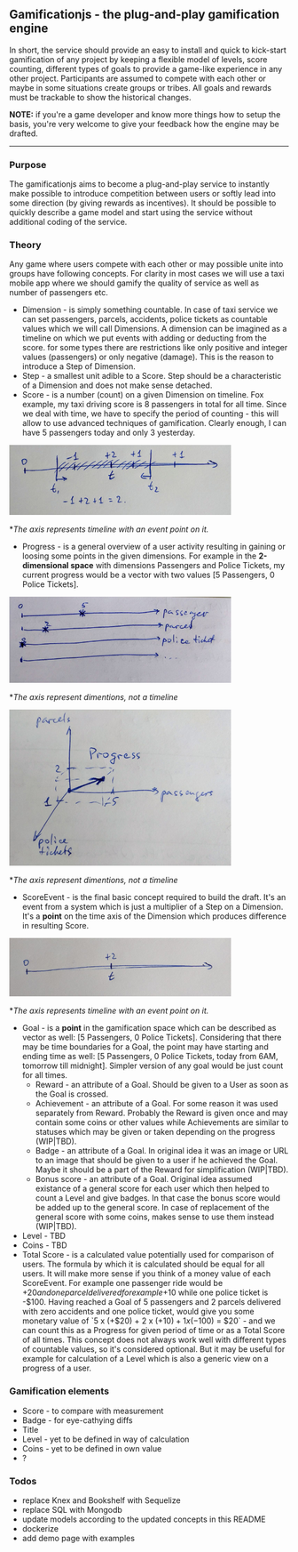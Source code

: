 ## Gamificationjs - the plug-and-play gamification engine

In short, the service should provide an easy to install and quick to kick-start gamification of any project by keeping a flexible model of levels, score counting, different types of goals to provide a game-like experience in any other project. Participants are assumed to compete with each other or maybe in some situations create groups or tribes. All goals and rewards must be trackable to show the historical changes.

**NOTE:** if you're a game developer and know more things how to setup the basis, you're very welcome to give your feedback how the engine may be drafted.

----

### Purpose

The gamificationjs aims to become a plug-and-play service to instantly make possible to introduce competition between users or softly lead into some direction (by giving rewards as incentives). It should be possible to quickly describe a game model and start using the service without additional coding of the service.

### Theory

Any game where users compete with each other or may possible unite into groups have following concepts. For clarity in most cases we will use a taxi mobile app where we should gamify the quality of service as well as number of passengers etc.

  - Dimension - is simply something countable. In case of taxi service we can set passengers, parcels, accidents, police tickets as countable values which we will call Dimensions. A dimension can be imagined as a timeline on which we put events with adding or deducting from the score. for some types there are restrictions like only positive and integer values (passengers) or only negative (damage). This is the reason to introduce a Step of Dimension.
  - Step - a smallest unit adible to a Score. Step should be a characteristic of a Dimension and does not make sense detached.
  - Score - is a number (count) on a given Dimension on timeline. Fox example, my taxi driving score is 8 passengers in total for all time. Since we deal with time, we have to specify the period of counting - this will allow to use advanced techniques of gamification. Clearly enough, I can have 5 passengers today and only 3 yesterday.

  ![Screenshot](docs/02.png)

  **The axis represents timeline with an event point on it.*

  - Progress - is a general overview of a user activity resulting in gaining or loosing some points in the given dimensions. For example in the **2-dimensional space** with dimensions Passengers and Police Tickets, my current progress would be a vector with two values [5 Passengers, 0 Police Tickets].

  ![Screenshot](docs/03.png)

  **The axis represent dimentions, not a timeline*

  ![Screenshot](docs/04.png)

  **The axis represent dimentions, not a timeline*

  - ScoreEvent - is the final basic concept required to build the draft. It's an event from a system which is just a multiplier of a Step on a Dimension. It's a **point** on the time axis of the Dimension which produces difference in resulting Score.

  ![Screenshot](docs/01.png)

  **The axis represents timeline with an event point on it.*

  - Goal - is a **point** in the gamification space which can be described as vector as well: [5 Passengers, 0 Police Tickets]. Considering that there may be time boundaries for a Goal, the point may have starting and ending time as well: [5 Passengers, 0 Police Tickets, today from 6AM, tomorrow till midnight]. Simpler version of any goal would be just count for all times.
    - Reward - an attribute of a Goal. Should be given to a User as soon as the Goal is crossed.
    - Achievement - an attribute of a Goal. For some reason it was used separately from Reward. Probably the Reward is given once and may contain some coins or other values while Achievements are similar to statuses which may be given or taken depending on the progress (WIP|TBD).
    - Badge - an attribute of a Goal. In original idea it was an image or URL to an image that should be given to a user if he achieved the Goal. Maybe it should be a part of the Reward for simplification (WIP|TBD).
    - Bonus score - an attribute of a Goal. Original idea assumed existance of a general score for each user which then helped to count a Level and give badges. In that case the bonus score would be added up to the general score. In case of replacement of the general score with some coins, makes sense to use them instead (WIP|TBD).
  - Level - TBD
  - Coins - TBD
  - Total Score - is a calculated value potentially used for comparison of users. The formula by which it is calculated should be equal for all users. It will make more sense if you think of a money value of each ScoreEvent. For example one passenger ride would be +$20 and one parcel delivered for example +$10 while one police ticket is -$100. Having reached a Goal of 5 passengers and 2 parcels delivered with zero accidents and one police ticket, would give you some monetary value of `5 x (+$20) + 2 x (+$10) + 1 x (-$100) = $20` - and we can count this as a Progress for given period of time or as a Total Score of all times. This concept does not always work well with different types of countable values, so it's considered optional. But it may be useful for example for calculation of a Level which is also a generic view on a progress of a user.

### Gamification elements

 - Score - to compare with measurement
 - Badge - for eye-cathying diffs
 - Title
 - Level - yet to be defined in way of calculation
 - Coins - yet to be defined in own value
 - ?

### Todos

 - replace Knex and Bookshelf with Sequelize
 - replace SQL with Mongodb
 - update models according to the updated concepts in this README
 - dockerize
 - add demo page with examples

